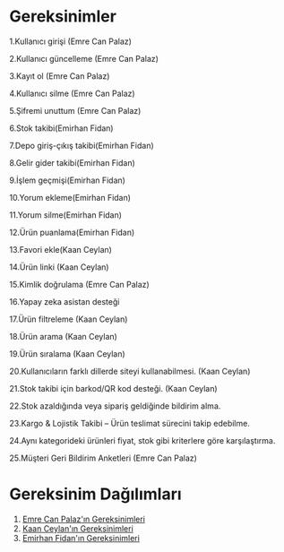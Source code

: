 # Gereksinimler

1.Kullanıcı girişi (Emre Can Palaz)

2.Kullanıcı güncelleme (Emre Can Palaz)

3.Kayıt ol (Emre Can Palaz)

4.Kullanıcı silme (Emre Can Palaz)

5.Şifremi unuttum (Emre Can Palaz)

6.Stok takibi(Emirhan Fidan)

7.Depo giriş-çıkış takibi(Emirhan Fidan)

8.Gelir gider takibi(Emirhan Fidan)

9.İşlem geçmişi(Emirhan Fidan)

10.Yorum ekleme(Emirhan Fidan)

11.Yorum silme(Emirhan Fidan)

12.Ürün puanlama(Emirhan Fidan)

13.Favori ekle(Kaan Ceylan)

14.Ürün linki (Kaan Ceylan)

15.Kimlik doğrulama (Emre Can Palaz)

16.Yapay zeka asistan desteği

17.Ürün filtreleme (Kaan Ceylan)

18.Ürün arama (Kaan Ceylan)

19.Ürün sıralama (Kaan Ceylan)

20.Kullanıcıların farklı dillerde siteyi kullanabilmesi. (Kaan Ceylan)

21.Stok takibi için barkod/QR kod desteği. (Kaan Ceylan)

22.Stok azaldığında veya sipariş geldiğinde bildirim alma.

23.Kargo & Lojistik Takibi – Ürün teslimat sürecini takip edebilme.

24.Aynı kategorideki ürünleri fiyat, stok gibi kriterlere göre karşılaştırma.

25.Müşteri Geri Bildirim Anketleri (Emre Can Palaz)

# Gereksinim Dağılımları

1. [Emre Can Palaz'ın Gereksinimleri](Emre_Can_Palaz_gereksinimler.md)
2. [Kaan Ceylan'ın Gereksinimleri](Kaan_Ceylan_gereksinimler.md)
3. [Emirhan Fidan'ın Gereksinimleri](Emirhan_Fidan_Gereksinimler.md)

